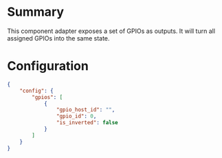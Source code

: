 # Summary
This component adapter exposes a set of GPIOs as outputs. It will turn all assigned GPIOs into the same state.

# Configuration
```json
{
    "config": {
        "gpios": [
            {
                "gpio_host_id": "",
                "gpio_id": 0,
                "is_inverted": false
            }
        ]
    }
}
```
